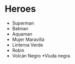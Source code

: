 # Heroes

* Superman
* Batman
* Aquaman
* Mujer Maravilla
* Linterna Verde
* Robin
* Volcán Negro
*Viuda negra
